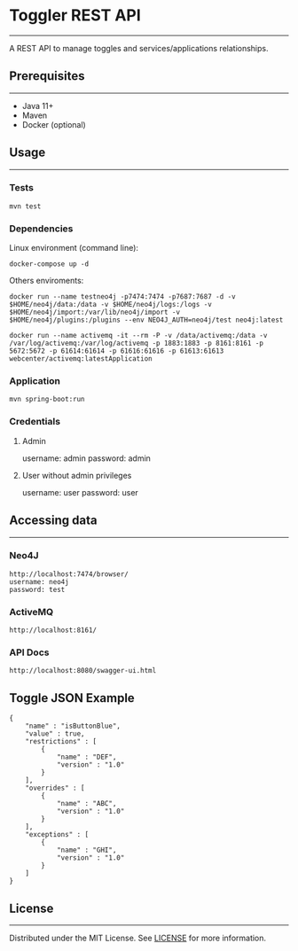 # Toggler REST API

---

A REST API to manage toggles and services/applications relationships.

## Prerequisites

---

- Java 11+
- Maven
- Docker (optional)

## Usage

---

### Tests

    mvn test

### Dependencies

Linux environment (command line):

    docker-compose up -d

Others enviroments:

    docker run --name testneo4j -p7474:7474 -p7687:7687 -d -v $HOME/neo4j/data:/data -v $HOME/neo4j/logs:/logs -v $HOME/neo4j/import:/var/lib/neo4j/import -v $HOME/neo4j/plugins:/plugins --env NEO4J_AUTH=neo4j/test neo4j:latest

    docker run --name activemq -it --rm -P -v /data/activemq:/data -v /var/log/activemq:/var/log/activemq -p 1883:1883 -p 8161:8161 -p 5672:5672 -p 61614:61614 -p 61616:61616 -p 61613:61613 webcenter/activemq:latestApplication

### Application

    mvn spring-boot:run

### Credentials

1. Admin

    username: admin
    password: admin

2. User without admin privileges

    username: user
    password: user

## Accessing data

---

### Neo4J

    http://localhost:7474/browser/
    username: neo4j
    password: test

### ActiveMQ

    http://localhost:8161/

### API Docs

    http://localhost:8080/swagger-ui.html

## Toggle JSON Example

    {
    	"name" : "isButtonBlue",
    	"value" : true,
    	"restrictions" : [
    		{
    			"name" : "DEF",
    			"version" : "1.0"
    		}
    	],
    	"overrides" : [
    		{
    			"name" : "ABC",
    			"version" : "1.0"
    		}
    	],
    	"exceptions" : [
    		{
    			"name" : "GHI",
    			"version" : "1.0"
    		}
    	]
    }

## License

---

Distributed under the MIT License. See [LICENSE](https://opensource.org/licenses/MIT) for more information.